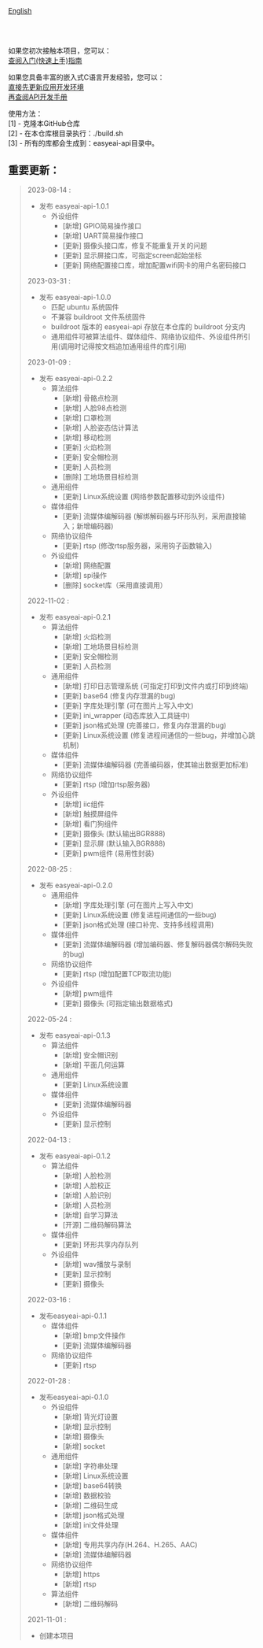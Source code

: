 <br/>
<br/>


[English](README_EN.md)

<br />
<br />

如果您初次接触本项目，您可以：  
[查阅入门(快速上手)指南](https://www.easy-eai.com/document_details/3/133)

如果您具备丰富的嵌入式C语言开发经验，您可以：  
[直接先更新应用开发环境](https://www.easy-eai.com/document_details/3/135)  
[再查阅API开发手册](https://www.easy-eai.com/document_details/3/129)


使用方法：  
[1] - 克隆本GitHub仓库   
[2] - 在本仓库根目录执行：./build.sh   
[3] - 所有的库都会生成到：easyeai-api目录中。

重要更新：
---
> 2023-08-14 : 
> * 发布 easyeai-api-1.0.1
>   * 外设组件
> 	  * [新增] GPIO简易操作接口
> 	  * [新增] UART简易操作接口
> 	  * [更新] 摄像头接口库，修复不能重复开关的问题
> 	  * [更新] 显示屏接口库，可指定screen起始坐标
> 	  * [更新] 网络配置接口库，增加配置wifi网卡的用户名密码接口
>
> 2023-03-31 : 
> * 发布 easyeai-api-1.0.0
>   * 匹配 ubuntu 系统固件
>   * 不兼容 buildroot 文件系统固件
>   * buildroot 版本的 easyeai-api 存放在本仓库的 buildroot 分支内
>   * 通用组件可被算法组件、媒体组件、网络协议组件、外设组件所引用(调用时记得按文档追加通用组件的库引用)
>
> 2023-01-09 : 
> * 发布 easyeai-api-0.2.2
>   * 算法组件
> 	  * [新增] 骨骼点检测
> 	  * [新增] 人脸98点检测
> 	  * [新增] 口罩检测
> 	  * [新增] 人脸姿态估计算法
> 	  * [新增] 移动检测
> 	  * [更新] 火焰检测
> 	  * [更新] 安全帽检测
> 	  * [更新] 人员检测
> 	  * [删除] 工地场景目标检测
>   * 通用组件
> 	  * [更新] Linux系统设置 (网络参数配置移动到外设组件)
>   * 媒体组件
> 	  * [更新] 流媒体编解码器 (解绑解码器与环形队列，采用直接输入；新增编码器)
>   * 网络协议组件
> 	  * [更新] rtsp (修改rtsp服务器，采用钩子函数输入)
>   * 外设组件
> 	  * [新增] 网络配置
> 	  * [新增] spi操作
> 	  * [删除] socket库（采用直接调用）
>
> 2022-11-02 : 
> * 发布 easyeai-api-0.2.1
>   * 算法组件
> 	  * [新增] 火焰检测
> 	  * [新增] 工地场景目标检测
> 	  * [更新] 安全帽检测
> 	  * [更新] 人员检测
>   * 通用组件
> 	  * [新增] 打印日志管理系统 (可指定打印到文件内或打印到终端)
> 	  * [更新] base64 (修复内存泄漏的bug)
> 	  * [更新] 字库处理引擎 (可在图片上写入中文)
> 	  * [更新] ini_wrapper (动态库放入工具链中)
> 	  * [更新] json格式处理 (完善接口，修复内存泄漏的bug)
> 	  * [更新] Linux系统设置 (修复进程间通信的一些bug，并增加心跳机制)
>   * 媒体组件
> 	  * [更新] 流媒体编解码器 (完善编码器，使其输出数据更加标准)
>   * 网络协议组件
> 	  * [更新] rtsp (增加rtsp服务器)
>   * 外设组件
> 	  * [新增] iic组件
> 	  * [新增] 触摸屏组件
> 	  * [新增] 看门狗组件
> 	  * [更新] 摄像头 (默认输出BGR888)
> 	  * [更新] 显示屏 (默认输入BGR888)
> 	  * [更新] pwm组件 (易用性封装)
>
> 2022-08-25 : 
> * 发布 easyeai-api-0.2.0
>   * 通用组件
> 	  * [新增] 字库处理引擎 (可在图片上写入中文)
> 	  * [更新] Linux系统设置 (修复进程间通信的一些bug)
> 	  * [更新] json格式处理 (接口补完、支持多线程调用)
>   * 媒体组件
> 	  * [更新] 流媒体编解码器 (增加编码器、修复解码器偶尔解码失败的bug)
>   * 网络协议组件
> 	  * [更新] rtsp (增加配置TCP取流功能)
>   * 外设组件
> 	  * [新增] pwm组件
> 	  * [更新] 摄像头 (可指定输出数据格式)
>
> 2022-05-24 : 
> * 发布 easyeai-api-0.1.3
>   * 算法组件
> 	  * [新增] 安全帽识别
> 	  * [新增] 平面几何运算
>   * 通用组件
> 	  * [更新] Linux系统设置
>   * 媒体组件
> 	  * [更新] 流媒体编解码器
>   * 外设组件
> 	  * [更新] 显示控制
>
> 2022-04-13 : 
> * 发布 easyeai-api-0.1.2
>   * 算法组件
> 	  * [新增] 人脸检测
> 	  * [新增] 人脸校正
> 	  * [新增] 人脸识别
> 	  * [新增] 人员检测
> 	  * [新增] 自学习算法
> 	  * [开源] 二维码解码算法
>   * 媒体组件
> 	  * [更新] 环形共享内存队列
>   * 外设组件
> 	  * [新增] wav播放与录制
> 	  * [更新] 显示控制
> 	  * [更新] 摄像头
>
> 2022-03-16 : 
> * 发布easyeai-api-0.1.1
>   * 媒体组件
> 	  * [新增] bmp文件操作
> 	  * [更新] 流媒体编解码器
>   * 网络协议组件
> 	  * [更新] rtsp
>
> 2022-01-28 : 
> * 发布easyeai-api-0.1.0
>   * 外设组件
> 	  * [新增] 背光灯设置
> 	  * [新增] 显示控制
> 	  * [新增] 摄像头
> 	  * [新增] socket
>   * 通用组件
> 	  * [新增] 字符串处理
> 	  * [新增] Linux系统设置
> 	  * [新增] base64转换
> 	  * [新增] 数据校验
> 	  * [新增] 二维码生成
> 	  * [新增] json格式处理
> 	  * [新增] ini文件处理
>   * 媒体组件
> 	  * [新增] 专用共享内存(H.264、H.265、AAC)
> 	  * [新增] 流媒体编解码器
>   * 网络协议组件
> 	  * [新增] https
> 	  * [新增] rtsp
>   * 算法组件
> 	  * [新增] 二维码解码
>
> 2021-11-01 : 
> * 创建本项目